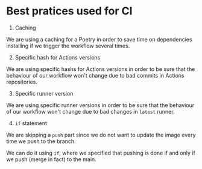 # Best pratices used for CI

1. Caching

We are using a caching for a Poetry in order to save time on dependencies installing if we trigger the workflow several times.

2. Specific hash for Actions versions

We are using specific hashs for Actions versions in order to be sure that the behaviour of our workflow won't change due to bad commits in Actions repositories.

3. Specific runner version

We are using specific runner versions in order to be sure that the behaviour of our workflow won't change due to bad changes in `latest` runner.

4. `if` statement

We are skipping a `push` part since we do not want to update the image every time we push to the branch.

We can do it using `if`, where we specified that pushing is done if and only if we push (merge in fact) to the main.
